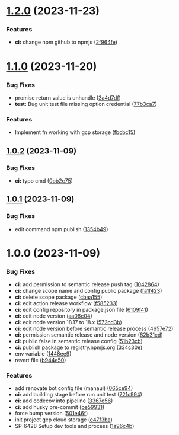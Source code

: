 # [1.2.0](https://github.com/xponential-asia/medusa-plugin-file-cloud-storage/compare/v1.1.0...v1.2.0) (2023-11-23)


### Features

* **ci:** change npm github to npmjs ([2f964fe](https://github.com/xponential-asia/medusa-plugin-file-cloud-storage/commit/2f964fea02ad587e153bd483fa7f0b1e14650659))

# [1.1.0](https://github.com/xponential-asia/medusa-plugin-file-cloud-storage/compare/v1.0.2...v1.1.0) (2023-11-20)


### Bug Fixes

* promise return value is unhandle ([3a4d7df](https://github.com/xponential-asia/medusa-plugin-file-cloud-storage/commit/3a4d7df2b47a031c60a38605bfccb8d4a151ec66))
* **test:** Bug unit test file missing option credential ([77b3ca7](https://github.com/xponential-asia/medusa-plugin-file-cloud-storage/commit/77b3ca7002acb317ead2d9a10d44b11a4f86901c))


### Features

* Implement fn working with gcp storage ([fbcbc15](https://github.com/xponential-asia/medusa-plugin-file-cloud-storage/commit/fbcbc15984848b81b0d9cb86641c7c52612e21fd))

## [1.0.2](https://github.com/xponential-asia/medusa-plugin-file-cloud-storage/compare/v1.0.1...v1.0.2) (2023-11-09)


### Bug Fixes

* **ci:** typo cmd ([0bb2c75](https://github.com/xponential-asia/medusa-plugin-file-cloud-storage/commit/0bb2c75c8c484d27e6dc3b64a58ecd930f94cd13))

## [1.0.1](https://github.com/xponential-asia/medusa-plugin-file-cloud-storage/compare/v1.0.0...v1.0.1) (2023-11-09)


### Bug Fixes

* edit command npm publish ([1354b49](https://github.com/xponential-asia/medusa-plugin-file-cloud-storage/commit/1354b49b09e251a26415270ffcb5ba97ce14c60c))

# 1.0.0 (2023-11-09)


### Bug Fixes

* **ci:** add permission to semantic release push tag ([1042864](https://github.com/xponential-asia/medusa-plugin-file-cloud-storage/commit/1042864af312b28b920e27621400eb1a0e959ad2))
* **ci:** change scope name and config public package ([fa1f423](https://github.com/xponential-asia/medusa-plugin-file-cloud-storage/commit/fa1f42318e6a9ab3179ef0f5b2d07a85587a6fa5))
* **ci:** delete scope package ([cbaa155](https://github.com/xponential-asia/medusa-plugin-file-cloud-storage/commit/cbaa155850d4d7cc14293b6d05a52c715f64c462))
* **ci:** edit action release workflow ([f585233](https://github.com/xponential-asia/medusa-plugin-file-cloud-storage/commit/f5852331a2d471cdc666465f1eac5c2984a2f87c))
* **ci:** edit config repository in package.json file ([6109f41](https://github.com/xponential-asia/medusa-plugin-file-cloud-storage/commit/6109f418e4b2d7fca86662d5ec9f17332a705d74))
* **ci:** edit node version ([aa06e04](https://github.com/xponential-asia/medusa-plugin-file-cloud-storage/commit/aa06e048a83a33b64a05bc8fc702428d42a332fd))
* **ci:** edit node version 18.17 to 18.x ([572cd3b](https://github.com/xponential-asia/medusa-plugin-file-cloud-storage/commit/572cd3b2362733ae365573518267a540c8908637))
* **ci:** edit node version before semantic release process ([4657e72](https://github.com/xponential-asia/medusa-plugin-file-cloud-storage/commit/4657e72bffa2f8d1646e8a158d14012a89486024))
* **ci:** permission semantic release and node version ([82b31cd](https://github.com/xponential-asia/medusa-plugin-file-cloud-storage/commit/82b31cdc59d1631f39f47a55351f59fd9c55ce4b))
* **ci:** public false in semantic release config ([51b23cb](https://github.com/xponential-asia/medusa-plugin-file-cloud-storage/commit/51b23cbd111cfa6d19298347ac5738908e073896))
* **ci:** publish package to registry.npmjs.org ([334c30e](https://github.com/xponential-asia/medusa-plugin-file-cloud-storage/commit/334c30e1b698891bd126ea171bcffe5277e47262))
* env variable ([1448ee9](https://github.com/xponential-asia/medusa-plugin-file-cloud-storage/commit/1448ee986d389cd26a5a084c6f57575fdc79ae61))
* revert file ([b944e50](https://github.com/xponential-asia/medusa-plugin-file-cloud-storage/commit/b944e5015c392aa89803c279472e8be008cb5103))


### Features

* add renovate bot config file (manaul) ([065ce94](https://github.com/xponential-asia/medusa-plugin-file-cloud-storage/commit/065ce940a6f556c83bf5fa2eccb1db74fd2e5ec6))
* **ci:** add building stage before run unit test ([721c994](https://github.com/xponential-asia/medusa-plugin-file-cloud-storage/commit/721c99455d157b4f6f6162e9372d2f98803784ec))
* **ci:** add codecov into pipeline ([3367d56](https://github.com/xponential-asia/medusa-plugin-file-cloud-storage/commit/3367d5649b5dd56f567cb4a8dd98fec2cc56b05d))
* **ci:** add husky pre-commit ([be59931](https://github.com/xponential-asia/medusa-plugin-file-cloud-storage/commit/be5993134826f61c707f804a3d9199507c3eb236))
* force bump version ([501e46f](https://github.com/xponential-asia/medusa-plugin-file-cloud-storage/commit/501e46fec9faba68866dc4b01b391ec702e19b5d))
* init project gcp cloud storage ([e47f3ba](https://github.com/xponential-asia/medusa-plugin-file-cloud-storage/commit/e47f3babc9342d2992f26bb3d311f04440395f00))
* SP-6428 Setup dev tools and process ([1a96c4b](https://github.com/xponential-asia/medusa-plugin-file-cloud-storage/commit/1a96c4b5db26bf59728dea5f4b380fd3d3f3cc11))
